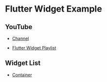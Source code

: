 # Flutter Widget Example


## YouTube

* [Channel](https://www.youtube.com/channel/UCHtZ5fg4ePEqwK3wmxRkiHw)

* [Flutter Widget Playlist](https://youtube.com/playlist?list=PLTnAug01ZArQYOkGrIB_77aKXF4zAMHLm)


## Widget List

* [Container](https://github.com/SiriusBStar/flutter_widget/blob/main/src/container.dart)
